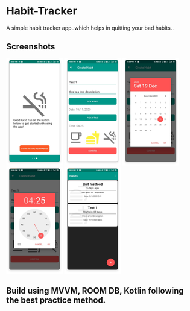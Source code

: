 # Habit-Tracker
A simple habit tracker app..which helps in quitting your bad habits..

## Screenshots
<p align="left">
        <img src="./assets/1.png" width="150"/>
        <img src="./assets/2.png" width="150"/>
        <img src="./assets/3.png" width="150"/>
        <img src="./assets/4.png" width="150"/>
        <img src="./assets/5.png" width="150"/>
</p>

## Build using MVVM, ROOM DB, Kotlin following the best practice method. 
